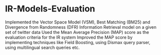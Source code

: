 # IR-Models-Evaluation
Implemented the Vector Space Model (VSM), Best Matching (BM25) and Divergence from Randomness (DFR) Information Retrieval model on a given set of twitter data
Used the Mean Average Precision (MAP) score as the evaluation criteria for the IR system
Improved the MAP score by implementing techniques like Field Boosting, using Dismax query parser, using multilingual search queries etc. 
